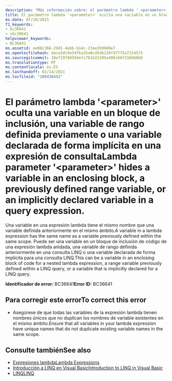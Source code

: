 ```yaml
---
description: "Más información sobre: el parámetro lambda ' <parameter> ' oculta una variable en un bloque de inclusión, una variable de rango definida previamente o una variable declarada implícitamente en una expresión de consulta."
title: El parámetro lambda '<parameter>' oculta una variable en un bloque de inclusión, una variable de rango definida previamente o una variable declarada de forma implícita en una expresión de consulta
ms.date: 07/20/2015
f1_keywords:
- bc36641
- vbc36641
helpviewer_keywords:
- BC36641
ms.assetid: ee08c366-29d1-4abb-b14c-23ae2b9680e7
ms.openlocfilehash: daca3dc9e54fba35a0cd5d6126fd7775a7154575
ms.sourcegitcommit: 10e719780594efc781b15295e499c66f316068b8
ms.translationtype: MT
ms.contentlocale: es-ES
ms.lasthandoff: 02/14/2021
ms.locfileid: "100436492"
---
```

# <a name="lambda-parameter-parameter-hides-a-variable-in-an-enclosing-block-a-previously-defined-range-variable-or-an-implicitly-declared-variable-in-a-query-expression"></a><span data-ttu-id="ce0ea-103">El parámetro lambda '\<parameter>' oculta una variable en un bloque de inclusión, una variable de rango definida previamente o una variable declarada de forma implícita en una expresión de consulta</span><span class="sxs-lookup"><span data-stu-id="ce0ea-103">Lambda parameter '\<parameter>' hides a variable in an enclosing block, a previously defined range variable, or an implicitly declared variable in a query expression.</span></span>

<span data-ttu-id="ce0ea-104">Una variable en una expresión lambda tiene el mismo nombre que una variable definida anteriormente en el mismo ámbito.</span><span class="sxs-lookup"><span data-stu-id="ce0ea-104">A variable in a lambda expression has the same name as a variable previously defined within the same scope.</span></span> <span data-ttu-id="ce0ea-105">Puede ser una variable en un bloque de inclusión de código de una expresión lambda anidada, una variable de rango definida anteriormente en una consulta LINQ o una variable declarada de forma implícita para una consulta LINQ.</span><span class="sxs-lookup"><span data-stu-id="ce0ea-105">This can be a variable in an enclosing block of code for a nested lambda expression, a range variable previously defined within a LINQ query, or a variable that is implicitly declared for a LINQ query.</span></span>  
  
 <span data-ttu-id="ce0ea-106">**Identificador de error:** BC36641</span><span class="sxs-lookup"><span data-stu-id="ce0ea-106">**Error ID:** BC36641</span></span>  
  
## <a name="to-correct-this-error"></a><span data-ttu-id="ce0ea-107">Para corregir este error</span><span class="sxs-lookup"><span data-stu-id="ce0ea-107">To correct this error</span></span>  
  
- <span data-ttu-id="ce0ea-108">Asegúrese de que todas las variables de la expresión lambda tienen nombres únicos que no duplican los nombres de variable existentes en el mismo ámbito.</span><span class="sxs-lookup"><span data-stu-id="ce0ea-108">Ensure that all variables in your lambda expression have unique names that do not duplicate existing variable names in the same scope.</span></span>  
  
## <a name="see-also"></a><span data-ttu-id="ce0ea-109">Consulte también</span><span class="sxs-lookup"><span data-stu-id="ce0ea-109">See also</span></span>

- [<span data-ttu-id="ce0ea-110">Expresiones lambda</span><span class="sxs-lookup"><span data-stu-id="ce0ea-110">Lambda Expressions</span></span>](../programming-guide/language-features/procedures/lambda-expressions.md)
- [<span data-ttu-id="ce0ea-111">Introducción a LINQ en Visual Basic</span><span class="sxs-lookup"><span data-stu-id="ce0ea-111">Introduction to LINQ in Visual Basic</span></span>](../programming-guide/language-features/linq/introduction-to-linq.md)
- [<span data-ttu-id="ce0ea-112">LINQ</span><span class="sxs-lookup"><span data-stu-id="ce0ea-112">LINQ</span></span>](../programming-guide/language-features/linq/index.md)
